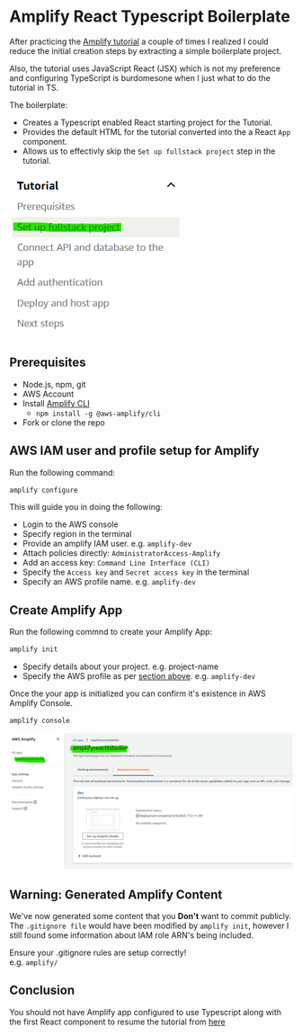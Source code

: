 # Amplify React Typescript Boilerplate

After practicing the [Amplify tutorial](https://docs.amplify.aws/start/getting-started/setup/q/integration/js/#initialize-a-new-backend) a couple of times I realized I could reduce the initial creation steps by extracting a simple boilerplate project.

Also, the tutorial uses JavaScript React (JSX) which is not my preference and configuring TypeScript is burdomesone when I just what to do the tutorial in TS.

The boilerplate:
- Creates a Typescript enabled React starting project for the Tutorial.
- Provides the default HTML for the tutorial converted into the a React `App` component.
- Allows us to effectivly skip the `Set up fullstack project` step in the tutorial.

![](/readme-content/tutorial-step.png)

## Prerequisites

- Node.js, npm, git
- AWS Account
- Install [Amplify CLI](https://docs.amplify.aws/cli/start/install/)
  - `npm install -g @aws-amplify/cli`
- Fork or clone the repo

## AWS IAM user and profile setup for Amplify

Run the following command:
```bash
amplify configure
```

This will guide you in doing the following:
- Login to the AWS console
- Specify region in the terminal
- Provide an amplify IAM user. e.g. `amplify-dev`
- Attach policies directly: `AdministratorAccess-Amplify`
- Add an access key: `Command Line Interface (CLI)`
- Specify the `Access key` and `Secret access key` in the terminal
- Specify an AWS profile name. e.g. `amplify-dev`

## Create Amplify App

Run the following commnd to create your Amplify App:
```bash
amplify init
```

- Specify details about your project. e.g. project-name
- Specify the AWS profile as per [section above](#aws-iam-user-profile-setup-for-amplify). e.g. `amplify-dev`

Once the your app is initialized you can confirm it's existence in AWS Amplify Console.  
```bash
amplify console
```

![amplify app screenshot](/readme-content/amplify-app.png)

## Warning: Generated Amplify Content

We've now generated some content that you **Don't** want to commit publicly.
The `.gitignore file` would have been modified by `amplify init`, however I still found some information about IAM role ARN's being included.

Ensure your .gitignore rules are setup correctly!  
e.g. `amplify/`

## Conclusion

You should not have Amplify app configured to use Typescript along with the first React component to resume the tutorial from [here](https://docs.amplify.aws/start/getting-started/setup/q/integration/react/#install-amplify-libraries)
